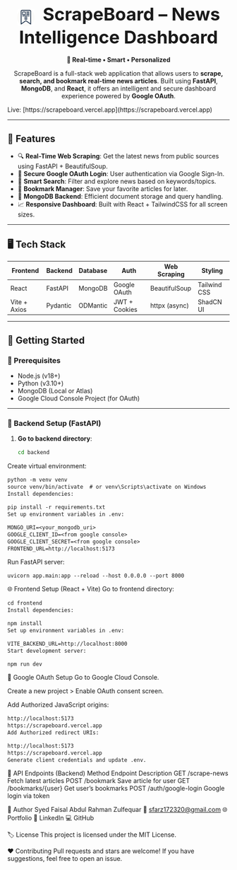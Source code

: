 <h1 align="center">
  <img src="frontend/src/assets/logo.png" alt="ScrapeBoard Logo" width="40" style="border-radius: 6px; vertical-align: middle; margin-right: 12px;" />
  <span><strong style="font-size: 40px;">ScrapeBoard – News Intelligence Dashboard</strong></span>
</h1>

<p align="center"><strong>📰 Real-time • Smart • Personalized</strong></p>

<p align="center">
  ScrapeBoard is a full-stack web application that allows users to <strong>scrape, search, and bookmark real-time news articles</strong>. Built using <strong>FastAPI</strong>, <strong>MongoDB</strong>, and <strong>React</strong>, it offers an intelligent and secure dashboard experience powered by <strong>Google OAuth</strong>.
</p>
Live: [https://scrapeboard.vercel.app](https://scrapeboard.vercel.app)

---

## 📌 Features

- 🔍 **Real-Time Web Scraping**: Get the latest news from public sources using FastAPI + BeautifulSoup.
- 🔑 **Secure Google OAuth Login**: User authentication via Google Sign-In.
- 🧠 **Smart Search**: Filter and explore news based on keywords/topics.
- 📌 **Bookmark Manager**: Save your favorite articles for later.
- 💾 **MongoDB Backend**: Efficient document storage and query handling.
- 📈 **Responsive Dashboard**: Built with React + TailwindCSS for all screen sizes.

---

## 🖥️ Tech Stack

| Frontend     | Backend      | Database | Auth          | Web Scraping | Styling       |
| ------------ | ------------ | -------- | ------------- | -------------| -------------- |
| React        | FastAPI      | MongoDB  | Google OAuth  | BeautifulSoup| Tailwind CSS   |
| Vite + Axios | Pydantic     | ODMantic | JWT + Cookies | httpx (async)| ShadCN UI      |

---

## 🚀 Getting Started

### 🧱 Prerequisites

- Node.js (v18+)
- Python (v3.10+)
- MongoDB (Local or Atlas)
- Google Cloud Console Project (for OAuth)

---

### 🔧 Backend Setup (FastAPI)

1. **Go to backend directory**:
   ```bash
   cd backend
Create virtual environment:


```
python -m venv venv
source venv/bin/activate  # or venv\Scripts\activate on Windows
Install dependencies:
```

```
pip install -r requirements.txt
Set up environment variables in .env:
```
```
MONGO_URI=<your_mongodb_uri>
GOOGLE_CLIENT_ID=<from google console>
GOOGLE_CLIENT_SECRET=<from google console>
FRONTEND_URL=http://localhost:5173
```

Run FastAPI server:
```
uvicorn app.main:app --reload --host 0.0.0.0 --port 8000
```
🌐 Frontend Setup (React + Vite)
Go to frontend directory:

```
cd frontend
Install dependencies:
```

```
npm install
Set up environment variables in .env:
```

```
VITE_BACKEND_URL=http://localhost:8000
Start development server:
```

```
npm run dev
```
🔐 Google OAuth Setup
Go to Google Cloud Console.

Create a new project > Enable OAuth consent screen.

Add Authorized JavaScript origins:
```
http://localhost:5173
https://scrapeboard.vercel.app
Add Authorized redirect URIs:
```

```
http://localhost:5173
https://scrapeboard.vercel.app
Generate client credentials and update .env.
```

🧪 API Endpoints (Backend)
Method	Endpoint	Description
GET	/scrape-news	Fetch latest articles
POST	/bookmark	Save article for user
GET	/bookmarks/{user}	Get user’s bookmarks
POST	/auth/google-login	Google login via token

🙌 Author
Syed Faisal Abdul Rahman Zulfequar
📧 sfarz172320@gmail.com
🌐 Portfolio
💼 LinkedIn
💻 GitHub

🏷️ License
This project is licensed under the MIT License.

❤️ Contributing
Pull requests and stars are welcome!
If you have suggestions, feel free to open an issue.
